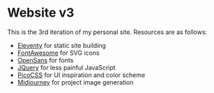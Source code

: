 # Website v3

This is the 3rd iteration of my personal site. Resources are as follows:

-   [Eleventy](https://www.11ty.dev/) for static site building
-   [FontAwesome](https://fontawesome.com/) for SVG icons
-   [OpenSans](https://fonts.google.com/specimen/Open+Sans) for fonts
-   [JQuery](https://jquery.com/) for less painful JavaScript
-   [PicoCSS](https://picocss.com/) for UI inspiration and color scheme
-   [Midjourney](https://www.midjourney.com/home) for project image generation
